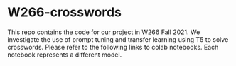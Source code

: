 # W266-crosswords
This repo contains the code for our project in W266 Fall 2021. We investigate the use of prompt tuning and transfer learning using T5 to solve crosswords. Please refer to the following links to colab notebooks. Each notebook represents a different model. 
